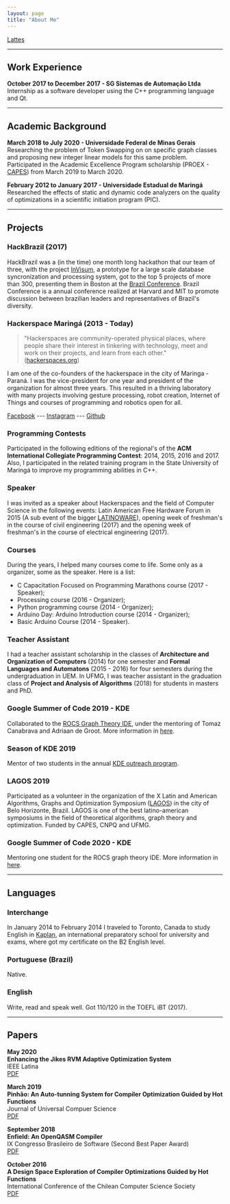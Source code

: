 ```yaml
---
layout: page
title: "About Me"
---
```


[Lattes](http://lattes.cnpq.br/9654776969240365)

---
## Work Experience

**October 2017 to December 2017 - SG Sistemas de Automação Ltda** <br> 
Internship as a software developer using the C++ programming language and Qt.

---
## Academic Background

**March 2018 to July 2020 - Universidade Federal de Minas Gerais** <br>
Researching the problem of Token Swapping on on specific graph classes and 
proposing new integer linear models for this same problem. Participated in 
the Academic Excellence Program scholarship (PROEX - 
[CAPES](https://www.capes.gov.br/)) from March 2019 to March 2020.

**February 2012 to January 2017 - Universidade Estadual de Maringá** <br>
Researched the effects of static and dynamic code analyzers on the quality of 
optimizations in a scientific initiation program (PIC).

---
## Projects

### HackBrazil (2017)

HackBrazil was a (in the time) one month long hackathon that our team of three, 
with the project [InVisum](https://github.com/LionsWrath/invisum-api), a prototype
for a large scale database syncronization and processing system, got to the top 5 
projects of more than 300, presenting them in Boston at the 
[Brazil Conference](https://www.brazilconference.org/).
Brazil Conference is a annual conference realized at Harvard and MIT to promote
discussion between brazilian leaders and representatives of Brazil's diversity.

### Hackerspace Maringá (2013 - Today)

> "Hackerspaces are community-operated physical places, where people share their
> interest in tinkering with technology, meet and work on their projects, and learn 
> from each other." ([hackerspaces.org](https://hackerspaces.org/))

I am one of the co-founders of the hackerspace in the city of Maringa - Paraná. 
I was the vice-president for one year and president of the organization for almost 
three years. 
This resulted in a thriving laboratory with many projects involving gesture processing, 
robot creation, Internet of Things and courses of programming and robotics open for all.

[Facebook](https://www.facebook.com/hackerspacemaringa/) --- [Instagram](https://www.instagram.com/hackerspacemaringa/) --- [Github](https://github.com/HackerSpaceMaringa)

### Programming Contests

Participated in the following editions of the regional's of the **ACM International 
Collegiate Programming Contest**: 2014, 2015, 2016 and 2017. Also, I participated in
the related training program in the State University of Maringá to improve my programming 
abilities in C++.

### Speaker

I was invited as a speaker about Hackerspaces and the field of Computer Science 
in the following events: Latin American Free Hardware Forum in 2015 (A sub event 
of the bigger [LATINOWARE](https://twitter.com/latinoware)), opening week of freshman's 
in the course of civil engineering (2017) and the opening week of freshman's in the 
course of electrical engineering (2017).

### Courses

During the years, I helped many courses come to life. Some only as a organizer, 
some as the speaker. Here is a list:
- C Capacitation Focused on Programming Marathons course (2017 - Speaker); 
- Processing course (2016 - Organizer);
- Python programming course (2014 - Organizer);
- Arduino Day: Arduino Introduction course (2014 - Organizer);
- Basic Arduino Course (2014 - Speaker).

### Teacher Assistant

I had a teacher assistant scholarship in the classes of **Architecture and 
Organization of Computers** (2014) for one semester and **Formal Languages and 
Automatons** (2015 - 2016) for four semesters during the undergraduation in UEM.
In UFMG, I was teacher assistant in the graduation class of **Project and 
Analysis of Algorithms** (2018) for students in masters and PhD.

### Google Summer of Code 2019 - KDE

Collaborated to the [ROCS Graph Theory IDE](https://kde.org/applications/en/education/org.kde.rocs), under the mentoring of Tomaz Canabrava
and Adriaan de Groot. More information in [here](https://community.kde.org/GSoC/2019/StatusReports/CaioTonetti).

### Season of KDE 2019

Mentor of two students in the annual [KDE outreach program](https://season.kde.org/).

### LAGOS 2019

Participated as a volunteer in the organization of the X Latin and American 
Algorithms, Graphs and Optimization Symposium ([LAGOS](http://www.lagos2019.dcc.ufmg.br/))
in the city of Belo Horizonte, Brazil.
LAGOS is one of the best latino-american symposiums in the field of theoretical 
algorithms, graph theory and optimization. Funded by CAPES, CNPQ and UFMG.

### Google Summer of Code 2020 - KDE

Mentoring one student for the ROCS graph theory IDE. More information in [here](https://summerofcode.withgoogle.com/projects/#4532377939869696).

---
## Languages

### Interchange

In January 2014 to February 2014 I traveled to Toronto, Canada to study English 
in [Kaplan](https://www.kaplaninternational.com/br), an international preparatory 
school for university and exams, where got my certificate on the B2 English level.

### Portuguese (Brazil)

Native.

### English

Write, read and speak well. 
Got 110/120 in the TOEFL iBT (2017).

---
## Papers

**May 2020** <br>
**Enhancing the Jikes RVM Adaptive Optimization System** <br>
IEEE Latina <br>
[PDF]({{site.url}}/assets/pmay2020.pdf) 

**March 2019** <br>
**Pinhão: An Auto-tunning System for Compiler Optimization Guided by Hot Functions** <br>
Journal of Universal Compuer Science <br>
[PDF]({{site.url}}/assets/pmarch2019.pdf) 

**September 2018** <br>
**Enfield: An OpenQASM Compiler** <br>
IX Congresso Brasileiro de Software (Second Best Paper Award) <br>
[PDF]({{site.url}}/assets/psept2018.pdf) 

**October 2016** <br>
**A Design Space Exploration of Compiler Optimizations Guided by Hot Functions**  <br>
International Conference of the Chilean Computer Science Society <br>
[PDF]({{site.url}}/assets/poct2016.pdf)
